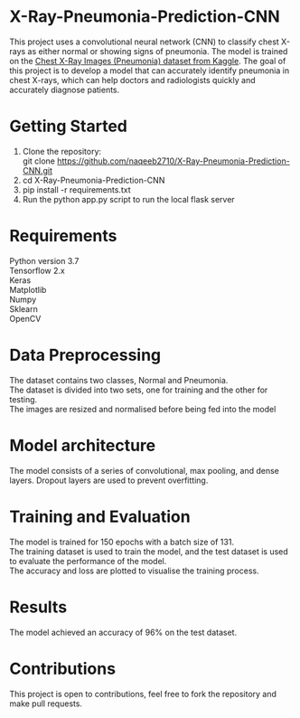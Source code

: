# X-Ray-Pneumonia-Prediction-CNN
This project uses a convolutional neural network (CNN) to classify chest X-rays as either normal or showing signs of pneumonia. The model is trained on the [Chest X-Ray Images (Pneumonia) dataset from Kaggle](https://www.kaggle.com/datasets/paultimothymooney/chest-xray-pneumonia). The goal of this project is to develop a model that can accurately identify pneumonia in chest X-rays, which can help doctors and radiologists quickly and accurately diagnose patients.

# Getting Started
1. Clone the repository: <br/>
git clone https://github.com/naqeeb2710/X-Ray-Pneumonia-Prediction-CNN.git
2. cd X-Ray-Pneumonia-Prediction-CNN
3. pip install -r requirements.txt
4. Run the python app.py script to run the local flask server

# Requirements
Python version 3.7 <br/>
Tensorflow 2.x <br/>
Keras <br/>
Matplotlib <br/>
Numpy <br/>
Sklearn <br/>
OpenCV <br/>

# Data Preprocessing
The dataset contains two classes, Normal and Pneumonia. <br/>
The dataset is divided into two sets, one for training and the other for testing. <br/>
The images are resized and normalised before being fed into the model <br/>

# Model architecture
The model consists of a series of convolutional, max pooling, and dense layers. Dropout layers are used to prevent overfitting.

# Training and Evaluation
The model is trained for 150 epochs with a batch size of 131. <br/>
The training dataset is used to train the model, and the test dataset is used to evaluate the performance of the model. <br/>
The accuracy and loss are plotted to visualise the training process. <br/>

# Results
The model achieved an accuracy of 96% on the test dataset.

# Contributions
This project is open to contributions, feel free to fork the repository and make pull requests.




